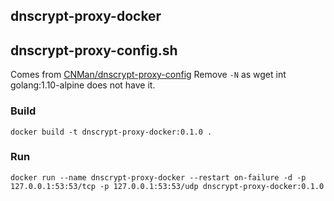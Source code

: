 ## dnscrypt-proxy-docker

## dnscrypt-proxy-config.sh
Comes from [CNMan/dnscrypt-proxy-config](https://github.com/CNMan/dnscrypt-proxy-config)
Remove `-N` as wget int golang:1.10-alpine does not have it.

### Build
```
docker build -t dnscrypt-proxy-docker:0.1.0 .
```

### Run
```
docker run --name dnscrypt-proxy-docker --restart on-failure -d -p 127.0.0.1:53:53/tcp -p 127.0.0.1:53:53/udp dnscrypt-proxy-docker:0.1.0
```